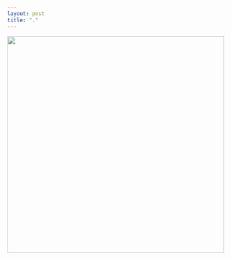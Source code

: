 ```yaml
---
layout: post
title: "."
---
```


<p><a href="https://pinterest.com/pin/215117319673054745/" target="_blank"><img src="http://www.electru.de/wp-content/uploads/aarontyree-devonjade-04.jpg" width="500" class="img-polaroid"/></a></p>
